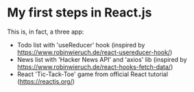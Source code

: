 # My first steps in React.js
This is, in fact, a three app:
- Todo list with 'useReducer' hook (inspired by https://www.robinwieruch.de/react-usereducer-hook/)
-  News list with 'Hacker News API' and 'axios' lib (inspired by https://www.robinwieruch.de/react-hooks-fetch-data/)
-  React 'Tic-Tack-Toe' game from official React tutorial (https://reactjs.org/)
